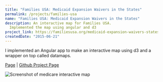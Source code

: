 ```yaml
---
title: "Families USA: Medicaid Expansion Waivers in the States"
permalink: /projects/families-usa
name: "Families USA: Medicaid Expansion Waivers in the States"
description: An interactive map for Families USA.
  Implemented the map using angular and d3
project_link: https://familiesusa.org/medicaid-expansion-waivers-states
createdDate: "2015-06-21"
---
```




I implemented an Angular app to make an interactive map using d3 and a wrapper on top called datamaps.

[Page](https://familiesusa.org/medicaid-expansion-waivers-states) |
[Github Project Page](https://github.com/caxy4/familes-usa-medicaid)


![Screenshot of medicare interactive map](/images/families-medicare.png)

